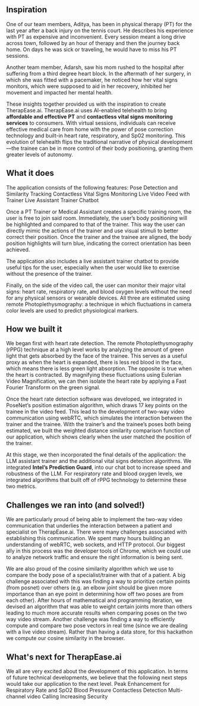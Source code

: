 ## Inspiration
One of our team members, Aditya, has been in physical therapy (PT) for the last year after a back injury on the tennis court. He describes his experience with PT as expensive and inconvenient. Every session meant a long drive across town, followed by an hour of therapy and then the journey back home. On days he was sick or traveling, he would have to miss his PT sessions. 

Another team member, Adarsh, saw his mom rushed to the hospital after suffering from a third degree heart block. In the aftermath of her surgery, in which she was fitted with a pacemaker, he noticed how her vital signs monitors, which were supposed to aid in her recovery, inhibited her movement and impacted her mental health. 

These insights together provided us with the inspiration to create TherapEase.ai. TherapEase.ai uses AI-enabled telehealth to bring **affordable and effective PT** and **contactless vital signs monitoring services** to consumers. With virtual sessions, individuals can receive effective medical care from home with the power of pose correction technology and built-in heart rate, respiratory, and Sp02 monitoring. This evolution of telehealth flips the traditional narrative of physical development—the trainee can be in more control of their body positioning, granting them greater levels of autonomy. 

## What it does

The application consists of the following features:
Pose Detection and Similarity Tracking
Contactless Vital Signs Monitoring
Live Video Feed with Trainer
Live Assistant Trainer Chatbot

Once a PT Trainer or Medical Assistant creates a specific training room, the user is free to join said room. Immediately, the user’s body positioning will be highlighted and compared to that of the trainer. This way the user can directly mimic the actions of the trainer and use visual stimuli to better correct their position. Once the trainer and the trainee are aligned, the body position highlights will turn blue, indicating the correct orientation has been achieved. 

The application also includes a live assistant trainer chatbot to provide useful tips for the user, especially when the user would like to exercise without the presence of the trainer. 

Finally, on the side of the video call, the user can monitor their major vital signs: heart rate, respiratory rate, and blood oxygen levels without the need for any physical sensors or wearable devices. All three are estimated using remote Photoplethysmography: a technique in which fluctuations in camera color levels are used to predict physiological markers. 


## How we built it
We began first with heart rate detection. The remote Photoplethysmography (rPPG) technique at a high level works by analyzing the amount of green light that gets absorbed by the face of the trainee. This serves as a useful proxy as when the heart is expanded, there is less red blood in the face, which means there is less green light absorption. The opposite is true when the heart is contracted. By magnifying these fluctuations using Eulerian Video Magnification, we can then isolate the heart rate by applying a Fast Fourier Transform on the green signal. 

Once the heart rate detection software was developed, we integrated in PoseNet’s position estimation algorithm, which draws 17 key points on the trainee in the video feed. This lead to the development of two-way video communication using webRTC, which simulates the interaction between the trainer and the trainee. With the trainer’s and the trainee’s poses both being estimated, we built the weighted distance similarity comparison function of our application, which shows clearly when the user matched the position of the trainer.

At this stage, we then incorporated the final details of the application: the LLM assistant trainer and the additional vital signs detection algorithms. We integrated **Intel’s Prediction Guard**, into our chat bot to increase speed and robustness of the LLM. For respiratory rate and blood oxygen levels, we integrated algorithms that built off of rPPG technology to determine these two metrics.

## Challenges we ran into (and solved!)
We are particularly proud of being able to implement the two-way video communication that underlies the interaction between a patient and specialist on TherapEase.ai. There were many challenges associated with establishing this communication. We spent many hours building an understanding of webRTC, web sockets, and HTTP protocol. Our biggest ally in this process was the developer tools of Chrome, which we could use to analyze network traffic and ensure the right information is being sent. 

We are also proud of the cosine similarity algorithm which we use to compare the body pose of a specialist/trainer with that of a patient. A big challenge associated with this was finding a way to prioritize certain points (from posnet) over others (e.g. an elbow joint should be given more importance than an eye point in determining how off two poses are from each other). After hours of mathematical and programming iteration, we devised an algorithm that was able to weight certain joints more than others leading to much more accurate results when comparing poses on the two way video stream. Another challenge was finding a way to efficiently compute and compare two pose vectors in real time (since we are dealing with a live video stream). Rather than having a data store, for this hackathon we compute our cosine similarity in the browser.

## What's next for TherapEase.ai

We all are very excited about the development of this application. In terms of future technical developments, we believe that the following next steps would take our application to the next level.
Peak Enhancement for Respiratory Rate and SpO2
Blood Pressure Contactless Detection
Multi-channel video Calling
Increasing Security



